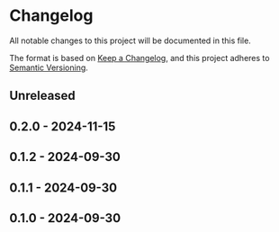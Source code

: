 # Changelog

All notable changes to this project will be documented in this file.

The format is based on [Keep a Changelog](https://keepachangelog.com/en/1.0.0/),
and this project adheres to [Semantic Versioning](https://semver.org/spec/v2.0.0.html).

## Unreleased

## 0.2.0 - 2024-11-15

## 0.1.2 - 2024-09-30

## 0.1.1 - 2024-09-30

## 0.1.0 - 2024-09-30
